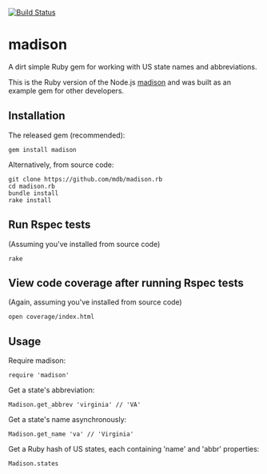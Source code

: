 [![Build Status](https://secure.travis-ci.org/mdb/ruby-madison.png)](http://travis-ci.org/mdb/ruby-madison)

# madison

A dirt simple Ruby gem for working with US state names and abbreviations.

This is the Ruby version of the Node.js [madison](http://github.com/mdb/madison) and was built as an example gem for other developers.

## Installation

The released gem (recommended):

    gem install madison

Alternatively, from source code:

    git clone https://github.com/mdb/madison.rb
    cd madison.rb
    bundle install
    rake install

## Run Rspec tests

(Assuming you've installed from source code)

    rake

## View code coverage after running Rspec tests

(Again, assuming you've installed from source code)

    open coverage/index.html

## Usage 

Require madison:
  
    require 'madison'

Get a state's abbreviation:

    Madison.get_abbrev 'virginia' // 'VA'

Get a state's name asynchronously:

    Madison.get_name 'va' // 'Virginia'

Get a Ruby hash of US states, each containing 'name' and 'abbr' properties:

    Madison.states
